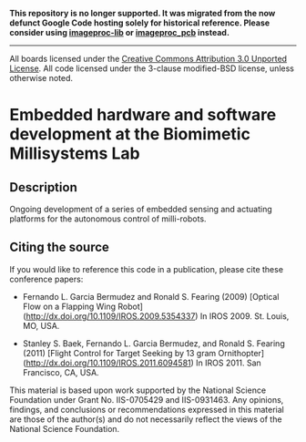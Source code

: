 __This repository is no longer supported. It was migrated from the now defunct
Google Code hosting solely for historical reference. Please consider using
[imageproc-lib](https://github.com/biomimetics/imageproc-lib) or
[imageproc_pcb](https://github.com/biomimetics/imageproc_pcb) instead.__

---

All boards licensed under the [Creative Commons Attribution 3.0
Unported License](http://creativecommons.org/licenses/by/3.0/).
All code licensed under the 3-clause modified-BSD license, unless
otherwise noted.

Embedded hardware and software development at the Biomimetic Millisystems Lab
=============================================================================

Description
-----------
Ongoing development of a series of embedded sensing and actuating platforms
for the autonomous control of milli-robots.

Citing the source
-----------------
If you would like to reference this code in a publication, please cite
these conference papers:

- Fernando L. Garcia Bermudez and Ronald S. Fearing (2009)
  [Optical Flow on a Flapping Wing Robot]
  (http://dx.doi.org/10.1109/IROS.2009.5354337)
  In IROS 2009. St. Louis, MO, USA.

- Stanley S. Baek, Fernando L. Garcia Bermudez, and Ronald S. Fearing (2011)
  [Flight Control for Target Seeking by 13 gram Ornithopter]
   (http://dx.doi.org/10.1109/IROS.2011.6094581)
  In IROS 2011. San Francisco, CA, USA.

This material is based upon work supported by the National Science
Foundation under Grant No. IIS-0705429 and IIS-0931463. Any opinions,
findings, and conclusions or recommendations expressed in this material
are those of the author(s) and do not necessarily reflect the views of
the National Science Foundation.
